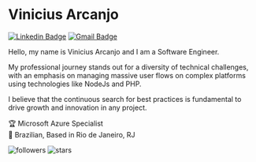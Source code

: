 # Vinicius Arcanjo

[![Linkedin Badge](https://img.shields.io/badge/-Vinicius%20Arcanjo-00575f?style=flat-square&logo=Linkedin&logoColor=white&link=https://www.linkedin.com/in/vinicius-arcanjo/)](https://www.linkedin.com/in/viniciusarcanjo/)
[![Gmail Badge](https://img.shields.io/badge/-vinicius.arcanjo@outlook.com.br-00575f?style=flat-square&logo=Gmail&logoColor=white&link=vinicius.arcanjo@outlook.com.br)](mailto:vinicius.arcanjo@outlook.com.br)

Hello, my name is Vinicius Arcanjo and I am a Software Engineer.

My professional journey stands out for a diversity of technical challenges, with an emphasis on managing massive user flows on complex platforms using technologies like NodeJs and PHP.

I believe that the continuous search for best practices is fundamental to drive growth and innovation in any project.

🏆 Microsoft Azure Specialist <br />
🏡 Brazilian, Based in Rio de Janeiro, RJ

<div>
  <img alt="followers" src="https://img.shields.io/github/followers/vinicius-arcanjo?color=black" />
   <img alt="stars" src="https://img.shields.io/github/stars/vinicius-arcanjo?color=black" />
</div>
